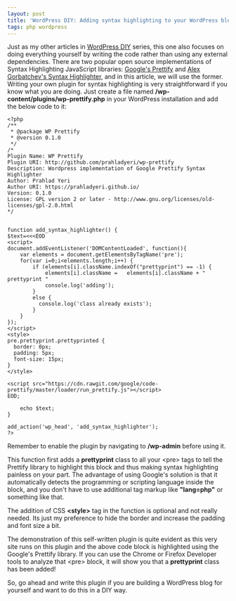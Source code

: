 ```yaml
---
layout: post
title: 'WordPress DIY: Adding syntax highlighting to your WordPress blog without using an external plugin'
tags: php wordpress
---
```


Just as my other articles in [WordPress DIY](https://prahladyeri.github.io/blog/tag/wordpress+diy) series, this one also focuses on doing everything yourself by writing the code rather than using any external dependencies. There are two popular open source implementations of Syntax Highlighting JavaScript libraries: [Google's Prettify](https://github.com/google/code-prettify) and [Alex Gorbatchev's Syntax Highlighter](http://alexgorbatchev.com/SyntaxHighlighter/), and in this article, we will use the former.<!--more--> Writing your own plugin for syntax highlighting is very straightforward if you know what you are doing. Just create a file named **/wp-content/plugins/wp-prettify.php** in your WordPress installation and add the below code to it:

    <?php
    /**
     * @package WP Prettify
     * @version 0.1.0
     */
    /*
    Plugin Name: WP Prettify
    Plugin URI: http://github.com/prahladyeri/wp-prettify
    Description: Wordpress implementation of Google Prettify Syntax Highlighter
    Author: Prahlad Yeri
    Author URI: https://prahladyeri.github.io/
    Version: 0.1.0
    License: GPL version 2 or later - http://www.gnu.org/licenses/old-licenses/gpl-2.0.html
    */


    function add_syntax_highlighter() {
    $text=<<<EOD
    <script>
    document.addEventListener('DOMContentLoaded', function(){
        var elements = document.getElementsByTagName('pre');
        for(var i=0;i<elements.length;i++) {
            if (elements[i].className.indexOf("prettyprint") == -1) {
                elements[i].className =   elements[i].className + " prettyprint "
                console.log('adding');
            }
            else {
              console.log('class already exists');
            }
        }
    });
    </script>
    <style>
    pre.prettyprint.prettyprinted {
      border: 0px;
      padding: 5px;
      font-size: 15px;
    }
    </style>

    <script src="https://cdn.rawgit.com/google/code-prettify/master/loader/run_prettify.js"></script>
    EOD;

        echo $text;
    }

    add_action('wp_head', 'add_syntax_highlighter');
    ?>

Remember to enable the plugin by navigating to **/wp-admin** before using it.

This function first adds a **prettyprint** class to all your \<pre\> tags to tell the Prettify library to highlight this block and thus making syntax highlighting painless on your part. The advantage of using Google's solution is that it automatically detects the programming or scripting language inside the block, and you don't have to use additional tag markup like **"lang=php"** or something like that.

The addition of CSS **\<style\>** tag in the function is optional and not really needed. Its just my preference to hide the border and increase the padding and font size a bit.

The demonstration of this self-written plugin is quite evident as this very site runs on this plugin and the above code block is highlighted using the Google's Prettify library. If you can use the Chrome or Firefox Developer tools to analyze that \<pre\> block, it will show you that a **prettyprint** class has been added!

So, go ahead and write this plugin if you are building a WordPress blog for yourself and want to do this in a DIY way.

